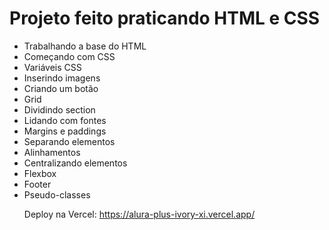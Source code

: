 # Projeto feito praticando HTML e CSS
<ul>
  <li>Trabalhando a base do HTML</li>
  <li>Começando com CSS</li>
  <li>Variáveis CSS</li>
  <li>Inserindo imagens</li>
  <li>Criando um botão</li>
  <li>Grid</li>
  <li>Dividindo section</li>
  <li>Lidando com fontes</li>
  <li>Margins e paddings</li>
  <li>Separando elementos</li>
  <li>Alinhamentos</li>
  <li>Centralizando elementos</li>
  <li>Flexbox</li>
  <li>Footer</li>
  <li>Pseudo-classes</li>

Deploy na Vercel: https://alura-plus-ivory-xi.vercel.app/
